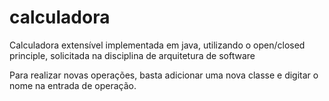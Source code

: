 # calculadora
Calculadora extensível implementada em java, utilizando o open/closed principle, solicitada na disciplina de arquitetura de software

Para realizar novas operações, basta adicionar uma nova classe e digitar o nome na entrada de operação.